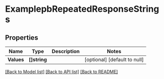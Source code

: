 # ExamplepbRepeatedResponseStrings

## Properties
Name | Type | Description | Notes
------------ | ------------- | ------------- | -------------
**Values** | **[]string** |  | [optional] [default to null]

[[Back to Model list]](../README.md#documentation-for-models) [[Back to API list]](../README.md#documentation-for-api-endpoints) [[Back to README]](../README.md)


